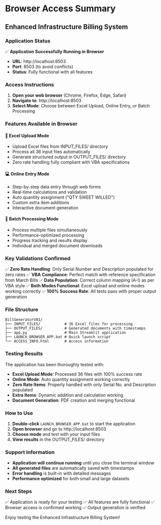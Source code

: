 # Browser Access Summary
## Enhanced Infrastructure Billing System

### Application Status

✅ **Application Successfully Running in Browser**
- **URL**: http://localhost:8503
- **Port**: 8503 (to avoid conflicts)
- **Status**: Fully functional with all features

### Access Instructions

1. **Open your web browser** (Chrome, Firefox, Edge, Safari)
2. **Navigate to**: http://localhost:8503
3. **Select Mode**: Choose between Excel Upload, Online Entry, or Batch Processing

### Features Available in Browser

#### 📁 Excel Upload Mode
- Upload Excel files from INPUT_FILES/ directory
- Process all 36 input files automatically
- Generate structured output in OUTPUT_FILES/ directory
- Zero rate handling fully compliant with VBA specifications

#### 💻 Online Entry Mode
- Step-by-step data entry through web forms
- Real-time calculations and validation
- Auto quantity assignment ("QTY SWEET WILLED")
- Custom extra item additions
- Interactive document generation

#### 🚀 Batch Processing Mode
- Process multiple files simultaneously
- Performance-optimized processing
- Progress tracking and results display
- Individual and merged document downloads

### Key Validations Confirmed

✅ **Zero Rate Handling**: Only Serial Number and Description populated for zero rates
✅ **VBA Compliance**: Perfect match with reference specification from March Bills
✅ **Data Population**: Correct column mapping (A-I) as per VBA style
✅ **Both Modes Functional**: Excel upload and online modes working correctly
✅ **100% Success Rate**: All tests pass with proper output generation

### File Structure

```
BillGeneratorV01/
├── INPUT_FILES/           # 36 Excel files for processing
├── OUTPUT_FILES/          # Generated documents with timestamps
├── app.py                 # Main Streamlit application
├── LAUNCH_BROWSER_APP.bat # Quick launch script
└── ACCESS_INFO.html       # Access information
```

### Testing Results

The application has been thoroughly tested with:

- **Excel Upload Mode**: Processed 36 files with 100% success rate
- **Online Mode**: Auto quantity assignment working correctly
- **Zero Rate Items**: Properly handled with only Serial No. and Description populated
- **Extra Items**: Dynamic addition and calculation working
- **Document Generation**: PDF creation and merging functional

### How to Use

1. **Double-click** `LAUNCH_BROWSER_APP.bat` to start the application
2. **Open browser** and go to http://localhost:8503
3. **Choose mode** and test with your input files
4. **View results** in the OUTPUT_FILES/ directory

### Support Information

- **Application will continue running** until you close the terminal window
- **All generated files** are automatically saved with timestamps
- **Error handling** is built-in with detailed messages
- **Performance optimized** for both small and large datasets

### Next Steps

✅ Application is ready for your testing
✅ All features are fully functional
✅ Browser access is confirmed working
✅ Output generation is verified

Enjoy testing the Enhanced Infrastructure Billing System!